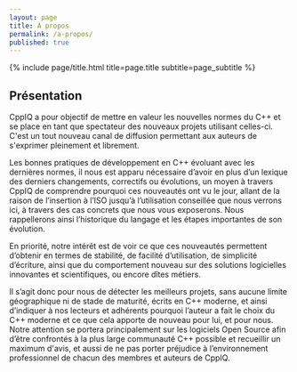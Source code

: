 ```yaml
---
layout: page
title: À propos
permalink: /a-propos/
published: true
---
```


<div class="page" markdown="1">
{% include page/title.html title=page.title subtitle=page_subtitle %}

## Présentation


CppIQ a pour objectif de mettre en valeur les nouvelles normes du C++ et se place en tant que spectateur des nouveaux projets utilisant celles-ci. C'est un tout nouveau canal de diffusion permettant aux auteurs de s'exprimer pleinement et librement.

Les bonnes pratiques de développement en C++ évoluant avec les dernières normes, il nous est apparu nécessaire d’avoir en plus d’un lexique des derniers changements, correctifs ou évolutions, un moyen à travers CppIQ de comprendre pourquoi ces nouveautés ont vu le jour, allant de la raison de l’insertion à l’ISO jusqu’à l’utilisation conseillée que nous verrons ici, à travers des cas concrets que nous vous exposerons. Nous rappellerons ainsi l’historique du langage et les étapes importantes de son évolution.

En priorité, notre intérêt est de voir ce que ces nouveautés permettent d’obtenir en termes de stabilité, de facilité d’utilisation, de simplicité d’écriture, ainsi que du comportement nouveau sur des solutions logicielles innovantes et scientifiques, ou encore dîtes métiers.

Il s’agit donc pour nous de détecter les meilleurs projets, sans aucune limite géographique ni de stade de maturité, écrits en C++ moderne, et ainsi d’indiquer à nos lecteurs et adhérents pourquoi l’auteur a fait le choix du C++ moderne et ce que cela apporte de nouveau pour lui, et pour nous. Notre attention se portera principalement sur les logiciels Open Source afin d’être confrontés à la plus large communauté C++ possible et recueillir un maximum d'avis, et aussi de ne pas porter préjudice à l’environnement professionnel de chacun des membres et auteurs de CppIQ.

</div>
